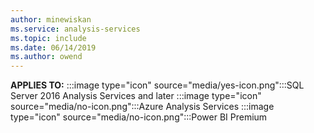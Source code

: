 ```yaml
---
author: minewiskan
ms.service: analysis-services  
ms.topic: include
ms.date: 06/14/2019
ms.author: owend
---
```


**APPLIES TO:** :::image type="icon" source="media/yes-icon.png":::SQL Server 2016 Analysis Services and later :::image type="icon" source="media/no-icon.png":::Azure Analysis Services :::image type="icon" source="media/no-icon.png":::Power BI Premium